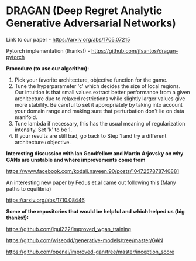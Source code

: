 # DRAGAN (Deep Regret Analytic Generative Adversarial Networks)

Link to our paper - https://arxiv.org/abs/1705.07215

Pytorch implementation (thanks!) - https://github.com/jfsantos/dragan-pytorch

**Procedure (to use our algorithm):**
1. Pick your favorite architecture, objective function for the game.
2. Tune the hyperparameter 'c' which decides the size of local regions. Our intuition is that small values extract better performance from a given architecture due to relaxed restrictions while slightly larger values give more stability. Be careful to set it appropriately by taking into account your domain range and making sure that perturbation don't lie on data manifold.
3. Tune lambda if necessary, this has the usual meaning of regularization intensity. Set 'k' to be 1.
4. If your results are still bad, go back to Step 1 and try a different architecture+objective.

**Interesting discussion with Ian Goodfellow and Martin Arjovsky on why GANs are unstable and where improvements come from**

https://www.facebook.com/kodali.naveen.90/posts/1047257878740881

An interesting new paper by Fedus et.al came out following this (Many paths to equilibria) 

https://arxiv.org/abs/1710.08446

**Some of the repositories that would be helpful and which helped us (big thanks!):**

https://github.com/igul222/improved_wgan_training

https://github.com/wiseodd/generative-models/tree/master/GAN

https://github.com/openai/improved-gan/tree/master/inception_score
